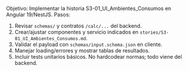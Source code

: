 <!-- Prompt para Cursor -->
Objetivo: Implementar la historia S3-01_UI_Ambientes_Consumos en Angular 19/NestJS.
Pasos:
1) Revisar `schemas/` y contratos `/calc/...` del backend.
2) Crear/ajustar componentes y servicio indicados en `stories/S3-01_UI_Ambientes_Consumos.md`.
3) Validar el payload con `schemas/input.schema.json` en cliente.
4) Manejar loading/errores y mostrar tablas de resultados.
5) Incluir tests unitarios básicos.
No hardcodear normas; todo viene del backend.
